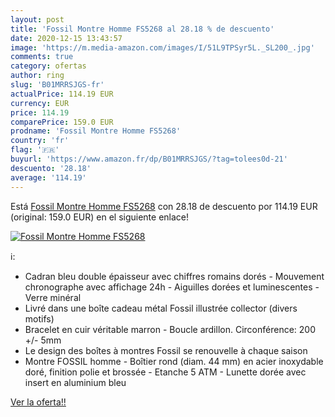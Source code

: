 ```yaml
---
layout: post
title: 'Fossil Montre Homme FS5268 al 28.18 % de descuento'
date: 2020-12-15 13:43:57
image: 'https://m.media-amazon.com/images/I/51L9TPSyr5L._SL200_.jpg'
comments: true
category: ofertas
author: ring
slug: 'B01MRRSJGS-fr'
actualPrice: 114.19 EUR
currency: EUR
price: 114.19
comparePrice: 159.0 EUR
prodname: 'Fossil Montre Homme FS5268'
country: 'fr'
flag: '🇫🇷'
buyurl: 'https://www.amazon.fr/dp/B01MRRSJGS/?tag=tolees0d-21'
descuento: '28.18'
average: '114.19'
---
```


Está [Fossil Montre Homme FS5268](https://www.amazon.fr/dp/B01MRRSJGS/?tag=tolees0d-21) con 28.18 de descuento por 114.19 EUR (original: 159.0 EUR) en el siguiente enlace!

[![Fossil Montre Homme FS5268](https://m.media-amazon.com/images/I/51L9TPSyr5L._SL200_.jpg)](https://www.amazon.fr/dp/B01MRRSJGS/?tag=tolees0d-21)

ℹ️:

- Cadran bleu double épaisseur avec chiffres romains dorés - Mouvement chronographe avec affichage 24h - Aiguilles dorées et luminescentes - Verre minéral
- Livré dans une boîte cadeau métal Fossil illustrée collector (divers motifs)
- Bracelet en cuir véritable marron - Boucle ardillon. Circonférence: 200 +/- 5mm
- Le design des boîtes à montres Fossil se renouvelle à chaque saison
- Montre FOSSIL homme - Boîtier rond (diam. 44 mm) en acier inoxydable doré, finition polie et brossée - Etanche 5 ATM - Lunette dorée avec insert en aluminium bleu

[Ver la oferta!!](https://www.amazon.fr/dp/B01MRRSJGS/?tag=tolees0d-21)
